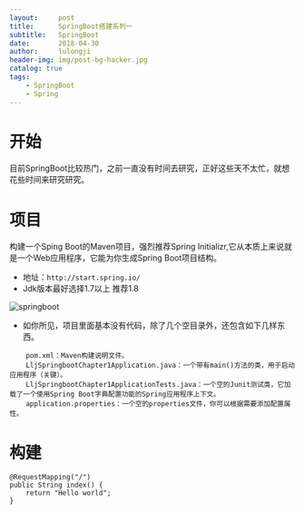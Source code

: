 ```yaml
---
layout:     post
title:      SpringBoot搭建系列一
subtitle:   SpringBoot
date:       2018-04-30
author:     lulongji
header-img: img/post-bg-hacker.jpg
catalog: true
tags:
    - SpringBoot
    - Spring
---
```



# 开始
目前SpringBoot比较热门，之前一直没有时间去研究，正好这些天不太忙，就想花些时间来研究研究。

# 项目
构建一个Sping Boot的Maven项目，强烈推荐Spring Initializr,它从本质上来说就是一个Web应用程序，它能为你生成Spring Boot项目结构。


- 地址：```http://start.spring.io/```
- Jdk版本最好选择1.7以上 推荐1.8

![springboot](https://raw.githubusercontent.com/lulongji/lulongji.github.io/master/imgs/springboot/springboot1.png)



- 如你所见，项目里面基本没有代码，除了几个空目录外，还包含如下几样东西。
```
    pom.xml：Maven构建说明文件。
    LljSpringbootChapter1Application.java：一个带有main()方法的类，用于启动应用程序（关键）。
    LljSpringbootChapter1ApplicationTests.java：一个空的Junit测试类，它加载了一个使用Spring Boot字典配置功能的Spring应用程序上下文。
    application.properties：一个空的properties文件，你可以根据需要添加配置属性。

```

# 构建

    @RequestMapping("/")
    public String index() {
        return "Hello world";
    }
